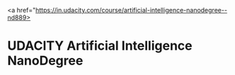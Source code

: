 <a href="https://in.udacity.com/course/artificial-intelligence-nanodegree--nd889> <h1>UDACITY Artificial Intelligence NanoDegree</h1></a>
